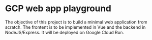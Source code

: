 # GCP web app playground
The objective of this project is to build a minimal web application from scratch. The frontent is to be implemented in Vue and the backend in NodeJS/Express. It will be deployed on Google Cloud Run.
